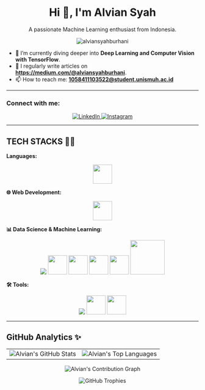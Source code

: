 <h1 align="center">Hi 👋, I'm Alvian Syah</h1>
<p align="center">A passionate Machine Learning enthusiast from Indonesia.</p>

<p align="center">
  <img src="https://komarev.com/ghpvc/?username=alviansyahburhani&label=Profile%20Views&color=0e75b6&style=flat" alt="alviansyahburhani"/>
</p>

- 🌱 I’m currently diving deeper into **Deep Learning and Computer Vision with TensorFlow**.
- 📝 I regularly write articles on **https://medium.com/@alviansyahburhani**.
- 📫 How to reach me: **1058411103522@student.unismuh.ac.id**

---

### Connect with me:
<p align="center">
  <a href="https://www.linkedin.com/in/alvian-syah-burhani " target="_blank">
    <img src="https://img.shields.io/badge/LinkedIn-0077B5?style=for-the-badge&logo=linkedin&logoColor=white" alt="LinkedIn"/>
  </a>
  <a href="https://www.instagram.com/alvianburhani" target="_blank">
    <img src="https://img.shields.io/badge/Instagram-E4405F?style=for-the-badge&logo=instagram&logoColor=white" alt="Instagram"/>
  </a>
</p>

---

## TECH STACKS 🧙‍♂️

**Languages:**
<p align="center">
  <img src="https://skillicons.dev/icons?i=python,js,html,css" height="50"/>
</p>

**🌐 Web Development:**
<p align="center">
  <img src="https://skillicons.dev/icons?i=react,wordpress" height="50"/>
</p>

**📊 Data Science & Machine Learning:**
<p align="center">
  <img src="https://skillicons.dev/icons?i=tensorflow,sklearn" />
  <img src="https://cdn.jsdelivr.net/gh/devicons/devicon/icons/pandas/pandas-original.svg" width="50"/>
  <img src="https://cdn.jsdelivr.net/gh/devicons/devicon/icons/numpy/numpy-original.svg" width="50"/>
  <img src="https://cdn.jsdelivr.net/gh/devicons/devicon/icons/matplotlib/matplotlib-original.svg" width="50"/>
  <img src="https://cdn.jsdelivr.net/gh/devicons/devicon/icons/jupyter/jupyter-original.svg" width="50"/>
  <img src="https://upload.wikimedia.org/wikipedia/commons/d/d0/Google_Colaboratory_SVG_Logo.svg" width="90"/>
</p>


**🛠️ Tools:**
<p align="center">
  <img src="https://skillicons.dev/icons?i=git,github,vscode,figma" />
  <img src="https://cdn.jsdelivr.net/gh/devicons/devicon/icons/canva/canva-original.svg" width="50"/>
  <img src="https://upload.wikimedia.org/wikipedia/commons/3/34/Microsoft_Office_Excel_%282019%E2%80%93present%29.svg" width="50"/>
</p>
</details>

---

## GitHub Analytics ✨

<table align="center">
  <tr>
    <td align="center">
      <img src="https://github-readme-stats.vercel.app/api?username=alviansyahburhani&show_icons=true&theme=dracula&hide_border=true&count_private=true" alt="Alvian's GitHub Stats" />
    </td>
    <td align="center">
      <img src="https://github-readme-stats.vercel.app/api/top-langs/?username=alviansyahburhani&layout=donut&theme=dracula&hide_border=true" alt="Alvian's Top Languages" />
    </td>
  </tr>
</table>

<p align="center">
  <img src="https://github-readme-activity-graph.vercel.app/graph?username=alviansyahburhani&theme=react-dark&hide_border=true" alt="Alvian's Contribution Graph"/>
</p>

<p align="center">
  <img src="https://github-profile-trophy.vercel.app/?username=alviansyahburhani&theme=onedark&row=1&column=6&margin-w=15&margin-h=15" alt="GitHub Trophies"/>
</p>
